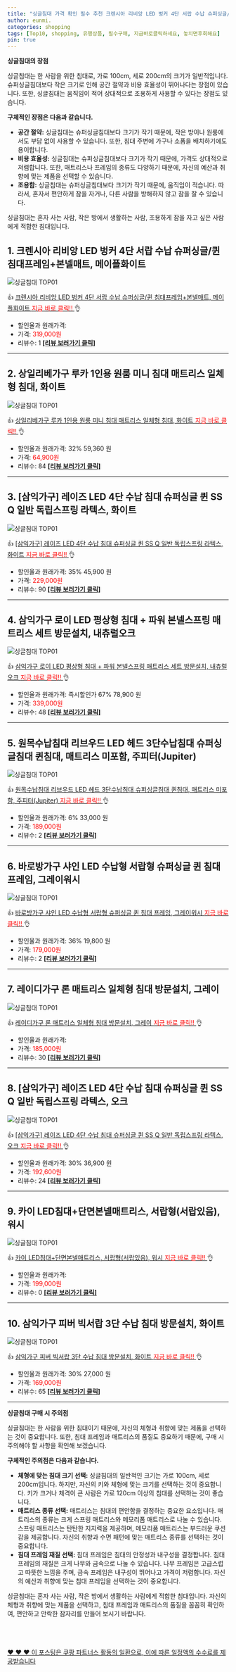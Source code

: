 ```yaml
---
title: "싱글침대 가격 확인 필수 추천 크렌시아 리비앙 LED 벙커 4단 서랍 수납 슈퍼싱글/퀸 침대프레임+본넬매트, 메이플화이트 비교 장점 구매가이드"
author: eunmi.
categories: shopping
tags: [Top10, shopping, 유행상품, 필수구매, 지금바로클릭하세요, 놓치면후회해요]
pin: true
---
```

**싱글침대의 장점**

싱글침대는 한 사람을 위한 침대로, 가로 100cm, 세로 200cm의 크기가 일반적입니다. 슈퍼싱글침대보다 작은 크기로 인해 공간 절약과 비용 효율성이 뛰어나다는 장점이 있습니다. 또한, 싱글침대는 움직임이 적어 상대적으로 조용하게 사용할 수 있다는 장점도 있습니다.

**구체적인 장점은 다음과 같습니다.**

* **공간 절약:** 싱글침대는 슈퍼싱글침대보다 크기가 작기 때문에, 작은 방이나 원룸에서도 부담 없이 사용할 수 있습니다. 또한, 침대 주변에 가구나 소품을 배치하기에도 용이합니다.
* **비용 효율성:** 싱글침대는 슈퍼싱글침대보다 크기가 작기 때문에, 가격도 상대적으로 저렴합니다. 또한, 매트리스나 프레임의 종류도 다양하기 때문에, 자신의 예산과 취향에 맞는 제품을 선택할 수 있습니다.
* **조용함:** 싱글침대는 슈퍼싱글침대보다 크기가 작기 때문에, 움직임이 적습니다. 따라서, 혼자서 편안하게 잠을 자거나, 다른 사람을 방해하지 않고 잠을 잘 수 있습니다.

싱글침대는 혼자 사는 사람, 작은 방에서 생활하는 사람, 조용하게 잠을 자고 싶은 사람에게 적합한 침대입니다.

   

## 1. 크렌시아 리비앙 LED 벙커 4단 서랍 수납 슈퍼싱글/퀸 침대프레임+본넬매트, 메이플화이트

![싱글침대 TOP01](https://thumbnail8.coupangcdn.com/thumbnails/remote/230x230ex/image/vendor_inventory/9d6a/279df8bdb257689beac0687f7c30e98e1aa9deba6f80ccedea15407cb601.jpg)


👍 [크렌시아 리비앙 LED 벙커 4단 서랍 수납 슈퍼싱글/퀸 침대프레임+본넬매트, 메이플화이트 <font color=red> 지금 바로 클릭!! </font> ](https://link.coupang.com/re/AFFSDP?lptag=AF3617701&subid=GithubCoopas&pageKey=6899862836&traceid=V0-153&itemId=16591381851&vendorItemId=83776503587) 👌 


- 할인율과 원래가격: 
- 가격: <span style='color:red'>319,000원</span>
- 리뷰수: 1  [**[리뷰 보러가기 클릭]**](https://link.coupang.com/re/AFFSDP?lptag=AF3617701&subid=GithubCoopas&pageKey=6899862836&traceid=V0-153&itemId=16591381851&vendorItemId=83776503587)

---


   

## 2. 상일리베가구 루카 1인용 원룸 미니 침대 매트리스 일체형 침대, 화이트

![싱글침대 TOP01](https://thumbnail8.coupangcdn.com/thumbnails/remote/230x230ex/image/vendor_inventory/8c92/4186d8a4ce6c8d739bd3e7964fddb71361ea8d87a152ca145f6a8f6e96e1.jpg)


👍 [상일리베가구 루카 1인용 원룸 미니 침대 매트리스 일체형 침대, 화이트 <font color=red> 지금 바로 클릭!! </font> ](https://link.coupang.com/re/AFFSDP?lptag=AF3617701&subid=GithubCoopas&pageKey=7307710595&traceid=V0-153&itemId=18714448389&vendorItemId=84690390958) 👌 


- 할인율과 원래가격: 32%  59,360   원
- 가격: <span style='color:red'>64,900원</span>
- 리뷰수: 84  [**[리뷰 보러가기 클릭]**](https://link.coupang.com/re/AFFSDP?lptag=AF3617701&subid=GithubCoopas&pageKey=7307710595&traceid=V0-153&itemId=18714448389&vendorItemId=84690390958)

---


   

## 3. [삼익가구] 레이즈 LED 4단 수납 침대 슈퍼싱글 퀸 SS Q 일반 독립스프링 라텍스, 화이트

![싱글침대 TOP01](https://thumbnail7.coupangcdn.com/thumbnails/remote/230x230ex/image/vendor_inventory/290e/d395b121e1655027c11fa8ae87376ed06bb1d82b2cdbf5c072ab54f92589.jpg)


👍 [[삼익가구] 레이즈 LED 4단 수납 침대 슈퍼싱글 퀸 SS Q 일반 독립스프링 라텍스, 화이트 <font color=red> 지금 바로 클릭!! </font> ](https://link.coupang.com/re/AFFSDP?lptag=AF3617701&subid=GithubCoopas&pageKey=7273294023&traceid=V0-153&itemId=18554726819&vendorItemId=82486781008) 👌 


- 할인율과 원래가격: 35%  45,900   원
- 가격: <span style='color:red'>229,000원</span>
- 리뷰수: 90  [**[리뷰 보러가기 클릭]**](https://link.coupang.com/re/AFFSDP?lptag=AF3617701&subid=GithubCoopas&pageKey=7273294023&traceid=V0-153&itemId=18554726819&vendorItemId=82486781008)

---


   

## 4. 삼익가구 로이 LED 평상형 침대 + 파워 본넬스프링 매트리스 세트 방문설치, 내츄럴오크

![싱글침대 TOP01](https://thumbnail9.coupangcdn.com/thumbnails/remote/230x230ex/image/retail/images/2366226855040172-bbcd483d-5092-483b-ba79-5aaaa45e15d3.jpg)


👍 [삼익가구 로이 LED 평상형 침대 + 파워 본넬스프링 매트리스 세트 방문설치, 내츄럴오크 <font color=red> 지금 바로 클릭!! </font> ](https://link.coupang.com/re/AFFSDP?lptag=AF3617701&subid=GithubCoopas&pageKey=6478835530&traceid=V0-153&itemId=14173554366&vendorItemId=81419591063) 👌 


- 할인율과 원래가격: 즉시할인가 67%  78,900   원
- 가격: <span style='color:red'>339,000원</span>
- 리뷰수: 48  [**[리뷰 보러가기 클릭]**](https://link.coupang.com/re/AFFSDP?lptag=AF3617701&subid=GithubCoopas&pageKey=6478835530&traceid=V0-153&itemId=14173554366&vendorItemId=81419591063)

---


   

## 5. 원목수납침대 리브우드 LED 헤드 3단수납침대 슈퍼싱글침대 퀸침대, 매트리스 미포함, 주피터(Jupiter)

![싱글침대 TOP01](https://thumbnail6.coupangcdn.com/thumbnails/remote/230x230ex/image/vendor_inventory/0e41/a6b79540a4c7f090b91f1d4d84cf891ad4de8db735df8bea576671d41051.jpg)


👍 [원목수납침대 리브우드 LED 헤드 3단수납침대 슈퍼싱글침대 퀸침대, 매트리스 미포함, 주피터(Jupiter) <font color=red> 지금 바로 클릭!! </font> ](https://link.coupang.com/re/AFFSDP?lptag=AF3617701&subid=GithubCoopas&pageKey=7153526385&traceid=V0-153&itemId=17989502286&vendorItemId=83715232022) 👌 


- 할인율과 원래가격: 6%  33,000   원
- 가격: <span style='color:red'>189,000원</span>
- 리뷰수: 2  [**[리뷰 보러가기 클릭]**](https://link.coupang.com/re/AFFSDP?lptag=AF3617701&subid=GithubCoopas&pageKey=7153526385&traceid=V0-153&itemId=17989502286&vendorItemId=83715232022)

---


   

## 6. 바로방가구 샤인 LED 수납형 서랍형 슈퍼싱글 퀸 침대 프레임, 그레이워시

![싱글침대 TOP01](https://thumbnail9.coupangcdn.com/thumbnails/remote/230x230ex/image/vendor_inventory/4b2c/1415ef48fc9e585fbb29aa595a8d0b9a90f23d3ff68202ddb46917b7a226.jpg)


👍 [바로방가구 샤인 LED 수납형 서랍형 슈퍼싱글 퀸 침대 프레임, 그레이워시 <font color=red> 지금 바로 클릭!! </font> ](https://link.coupang.com/re/AFFSDP?lptag=AF3617701&subid=GithubCoopas&pageKey=1336182884&traceid=V0-153&itemId=2362030779&vendorItemId=81612389224) 👌 


- 할인율과 원래가격: 36%  19,800   원
- 가격: <span style='color:red'>179,000원</span>
- 리뷰수: 2  [**[리뷰 보러가기 클릭]**](https://link.coupang.com/re/AFFSDP?lptag=AF3617701&subid=GithubCoopas&pageKey=1336182884&traceid=V0-153&itemId=2362030779&vendorItemId=81612389224)

---


   

## 7. 레이디가구 론 매트리스 일체형 침대 방문설치, 그레이

![싱글침대 TOP01](https://thumbnail7.coupangcdn.com/thumbnails/remote/230x230ex/image/retail/images/3472251498277734-b17891f7-16c2-4e90-97d5-206881d6de3d.jpg)


👍 [레이디가구 론 매트리스 일체형 침대 방문설치, 그레이 <font color=red> 지금 바로 클릭!! </font> ](https://link.coupang.com/re/AFFSDP?lptag=AF3617701&subid=GithubCoopas&pageKey=7415345682&traceid=V0-153&itemId=19222845985&vendorItemId=82661770833) 👌 


- 할인율과 원래가격: 
- 가격: <span style='color:red'>185,000원</span>
- 리뷰수: 30  [**[리뷰 보러가기 클릭]**](https://link.coupang.com/re/AFFSDP?lptag=AF3617701&subid=GithubCoopas&pageKey=7415345682&traceid=V0-153&itemId=19222845985&vendorItemId=82661770833)

---


   

## 8. [삼익가구] 레이즈 LED 4단 수납 침대 슈퍼싱글 퀸 SS Q 일반 독립스프링 라텍스, 오크

![싱글침대 TOP01](https://thumbnail7.coupangcdn.com/thumbnails/remote/230x230ex/image/vendor_inventory/1721/2065501fbc19628d0ef7fe04fd51d88868db926a588050f6f14f87c93a0a.jpg)


👍 [[삼익가구] 레이즈 LED 4단 수납 침대 슈퍼싱글 퀸 SS Q 일반 독립스프링 라텍스, 오크 <font color=red> 지금 바로 클릭!! </font> ](https://link.coupang.com/re/AFFSDP?lptag=AF3617701&subid=GithubCoopas&pageKey=7273294023&traceid=V0-153&itemId=18554726816&vendorItemId=82486781053) 👌 


- 할인율과 원래가격: 30%  36,900   원
- 가격: <span style='color:red'>192,600원</span>
- 리뷰수: 24  [**[리뷰 보러가기 클릭]**](https://link.coupang.com/re/AFFSDP?lptag=AF3617701&subid=GithubCoopas&pageKey=7273294023&traceid=V0-153&itemId=18554726816&vendorItemId=82486781053)

---


   

## 9. 카이 LED침대+단면본넬매트리스, 서랍형(서랍있음), 워시

![싱글침대 TOP01](https://thumbnail6.coupangcdn.com/thumbnails/remote/230x230ex/image/vendor_inventory/0871/ceb24e58149d7460c55b7474dc6f47c2f77155014dbfb321d921d2901500.jpg)


👍 [카이 LED침대+단면본넬매트리스, 서랍형(서랍있음), 워시 <font color=red> 지금 바로 클릭!! </font> ](https://link.coupang.com/re/AFFSDP?lptag=AF3617701&subid=GithubCoopas&pageKey=1995859488&traceid=V0-153&itemId=3396338514&vendorItemId=71382970292) 👌 


- 할인율과 원래가격: 
- 가격: <span style='color:red'>199,000원</span>
- 리뷰수: 0  [**[리뷰 보러가기 클릭]**](https://link.coupang.com/re/AFFSDP?lptag=AF3617701&subid=GithubCoopas&pageKey=1995859488&traceid=V0-153&itemId=3396338514&vendorItemId=71382970292)

---


   

## 10. 삼익가구 피버 빅서랍 3단 수납 침대 방문설치, 화이트

![싱글침대 TOP01](https://thumbnail10.coupangcdn.com/thumbnails/remote/230x230ex/image/rs_quotation_api/rmklor8o/7773c7d522b24bf38abbfdadffcd9b61.jpg)


👍 [삼익가구 피버 빅서랍 3단 수납 침대 방문설치, 화이트 <font color=red> 지금 바로 클릭!! </font> ](https://link.coupang.com/re/AFFSDP?lptag=AF3617701&subid=GithubCoopas&pageKey=7380599712&traceid=V0-153&itemId=19059895989&vendorItemId=86182848432) 👌 


- 할인율과 원래가격: 30%  27,000   원
- 가격: <span style='color:red'>169,000원</span>
- 리뷰수: 65  [**[리뷰 보러가기 클릭]**](https://link.coupang.com/re/AFFSDP?lptag=AF3617701&subid=GithubCoopas&pageKey=7380599712&traceid=V0-153&itemId=19059895989&vendorItemId=86182848432)

---
**싱글침대 구매 시 주의점**

싱글침대는 한 사람을 위한 침대이기 때문에, 자신의 체형과 취향에 맞는 제품을 선택하는 것이 중요합니다. 또한, 침대 프레임과 매트리스의 품질도 중요하기 때문에, 구매 시 주의해야 할 사항을 확인해 보겠습니다.

**구체적인 주의점은 다음과 같습니다.**

* **체형에 맞는 침대 크기 선택:** 싱글침대의 일반적인 크기는 가로 100cm, 세로 200cm입니다. 하지만, 자신의 키와 체형에 맞는 크기를 선택하는 것이 중요합니다. 키가 크거나 체격이 큰 사람은 가로 120cm 이상의 침대를 선택하는 것이 좋습니다.
* **매트리스 종류 선택:** 매트리스는 침대의 편안함을 결정하는 중요한 요소입니다. 매트리스의 종류는 크게 스프링 매트리스와 메모리폼 매트리스로 나눌 수 있습니다. 스프링 매트리스는 탄탄한 지지력을 제공하며, 메모리폼 매트리스는 부드러운 쿠션감을 제공합니다. 자신의 취향과 수면 패턴에 맞는 매트리스 종류를 선택하는 것이 중요합니다.
* **침대 프레임 재질 선택:** 침대 프레임은 침대의 안정성과 내구성을 결정합니다. 침대 프레임의 재질은 크게 나무와 금속으로 나눌 수 있습니다. 나무 프레임은 고급스럽고 따뜻한 느낌을 주며, 금속 프레임은 내구성이 뛰어나고 가격이 저렴합니다. 자신의 예산과 취향에 맞는 침대 프레임을 선택하는 것이 중요합니다.

싱글침대는 혼자 사는 사람, 작은 방에서 생활하는 사람에게 적합한 침대입니다. 자신의 체형과 취향에 맞는 제품을 선택하고, 침대 프레임과 매트리스의 품질을 꼼꼼히 확인하여, 편안하고 안락한 잠자리를 만들어 보시기 바랍니다.<br><br><br><br><br> [ ❤ ❤ ❤ 이 포스팅은 쿠팡 파트너스 활동의 일환으로, 이에 따른 일정액의 수수료를 제공받습니다](https://link.coupang.com/a/bcEFyh)